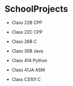 # SchoolProjects

* Class 22B CPP

* Class 22C CPP

* Class 26B C

* Class 35B Java

* Class 41A Python

* Class 41JA ASM

* Class CS101 C
